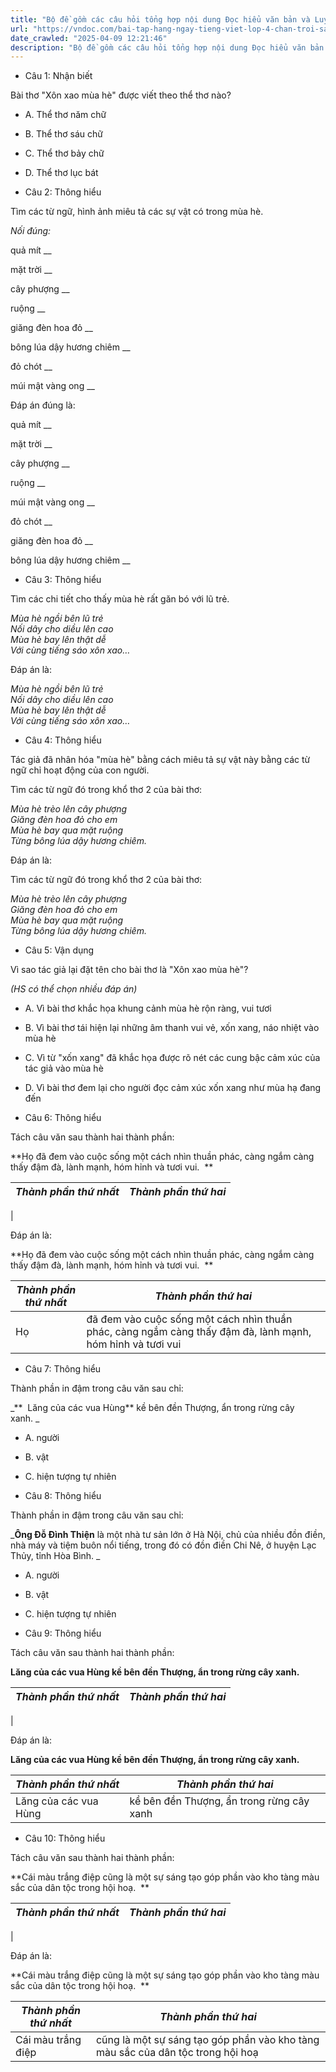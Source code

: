 ```yaml
---
title: "Bộ đề gồm các câu hỏi tổng hợp nội dung Đọc hiểu văn bản và Luyện từ và câu được học ở Tuần 20 trong chương trình Tiếng Việt lớp 4 Tập 2 Chân trời sáng tạo."
url: "https://vndoc.com/bai-tap-hang-ngay-tieng-viet-lop-4-chan-troi-sang-tao-tuan-20-thu-2-334395"
date_crawled: "2025-04-09 12:21:46"
description: "Bộ đề gồm các câu hỏi tổng hợp nội dung Đọc hiểu văn bản và Luyện từ và câu được học ở Tuần 20 trong chương trình Tiếng Việt lớp 4 Tập 2 Chân trời sáng tạo."
---
```


* Câu 1:  Nhận biết

Bài thơ "Xôn xao mùa hè" được viết theo thể thơ nào?

  * A. Thể thơ năm chữ 
  * B. Thể thơ sáu chữ 
  * C. Thể thơ bảy chữ 
  * D. Thể thơ lục bát 



* Câu 2:  Thông hiểu

Tìm các từ ngữ, hình ảnh miêu tả các sự vật có trong mùa hè.

_Nối đúng:_

quả mít  __

mặt trời __

cây phượng __

ruộng __

giăng đèn hoa đỏ __

bông lúa dậy hương chiêm __

đỏ chót __

múi mật vàng ong __

Đáp án đúng là:

quả mít __

mặt trời __

cây phượng __

ruộng __

múi mật vàng ong __

đỏ chót __

giăng đèn hoa đỏ __

bông lúa dậy hương chiêm __

* Câu 3: Thông hiểu

Tìm các chi tiết cho thấy mùa hè rất găn bó với lũ trẻ.

_Mùa hè ngồi bên lũ trẻ_  
 _Nối dây cho diều lên cao_  
 _Mùa hè bay lên thật dễ_  
 _Với cùng tiếng sáo xôn xao…_

Đáp án là:

_Mùa hè ngồi bên lũ trẻ_  
 _Nối dây cho diều lên cao_  
 _Mùa hè bay lên thật dễ_  
 _Với cùng tiếng sáo xôn xao…_

* Câu 4:  Thông hiểu

Tác giả đã nhân hóa "mùa hè" bằng cách miêu tả sự vật này bằng các từ ngữ chỉ hoạt động của con người. 

Tìm các từ ngữ đó trong khổ thơ 2 của bài thơ:

_Mùa hè trèo lên cây phượng_  
 _Giăng đèn hoa đỏ cho em_  
 _Mùa hè bay qua mặt ruộng_  
 _Từng bông lúa dậy hương chiêm._

Đáp án là:

Tìm các từ ngữ đó trong khổ thơ 2 của bài thơ:

_Mùa hè trèo lên cây phượng_  
 _Giăng đèn hoa đỏ cho em_  
 _Mùa hè bay qua mặt ruộng_  
 _Từng bông lúa dậy hương chiêm._

* Câu 5:  Vận dụng

Vì sao tác giả lại đặt tên cho bài thơ là "Xôn xao mùa hè"?

_(HS có thể chọn nhiều đáp án)_

  * A. Vì bài thơ khắc họa khung cảnh mùa hè rộn ràng, vui tươi 
  * B. Vì bài thơ tái hiện lại những âm thanh vui vẻ, xốn xang, náo nhiệt vào mùa hè 
  * C. Vì từ "xốn xang" đã khắc họa được rõ nét các cung bậc cảm xúc của tác giả vào mùa hè 
  * D. Vì bài thơ đem lại cho người đọc cảm xúc xốn xang như mùa hạ đang đến 



* Câu 6:  Thông hiểu

Tách câu văn sau thành hai thành phần:

**Họ đã đem vào cuộc sống một cách nhìn thuần phác, càng ngắm càng thấy đậm đà, lành mạnh, hóm hỉnh và tươi vui.  **

_Thành phần thứ nhất_|  _Thành phần thứ hai_  
---|---  
|   
  
Đáp án là:

**Họ đã đem vào cuộc sống một cách nhìn thuần phác, càng ngắm càng thấy đậm đà, lành mạnh, hóm hỉnh và tươi vui.  **

_Thành phần thứ nhất_|  _Thành phần thứ hai_  
---|---  
Họ| đã đem vào cuộc sống một cách nhìn thuần phác, càng ngắm càng thấy đậm đà, lành mạnh, hóm hỉnh và tươi vui||đã đem vào cuộc sống một cách nhìn thuần phác, càng ngắm càng thấy đậm đà, lành mạnh, hóm hỉnh và tươi vui.  
  
* Câu 7:  Thông hiểu

Thành phần in đậm trong câu văn sau chỉ:

_**  Lăng của các vua Hùng** kề bên đền Thượng, ẩn trong rừng cây xanh. _

  * A. người 
  * B. vật 
  * C. hiện tượng tự nhiên 



* Câu 8:  Thông hiểu

Thành phần in đậm trong câu văn sau chỉ:

_**Ông Đỗ Đình Thiện** là một nhà tư sản lớn ở Hà Nội, chủ của nhiều đồn điền, nhà máy và tiệm buôn nổi tiếng, trong đó có đồn điền Chi Nê, ở huyện Lạc Thủy, tỉnh Hòa Bình. _

  * A. người 
  * B. vật 
  * C. hiện tượng tự nhiên 



* Câu 9:  Thông hiểu

Tách câu văn sau thành hai thành phần:

**Lăng của các vua Hùng kề bên đền Thượng, ẩn trong rừng cây xanh.**

_Thành phần thứ nhất_|  _Thành phần thứ hai_  
---|---  
|   
  
Đáp án là:

**Lăng của các vua Hùng kề bên đền Thượng, ẩn trong rừng cây xanh.**

_Thành phần thứ nhất_|  _Thành phần thứ hai_  
---|---  
Lăng của các vua Hùng| kề bên đền Thượng, ẩn trong rừng cây xanh||kề bên đền Thượng, ẩn trong rừng cây xanh.  
  
* Câu 10:  Thông hiểu

Tách câu văn sau thành hai thành phần:

**Cái màu trắng điệp cũng là một sự sáng tạo góp phần vào kho tàng màu sắc của dân tộc trong hội hoạ.  **

_Thành phần thứ nhất_|  _Thành phần thứ hai_  
---|---  
|   
  
Đáp án là:

**Cái màu trắng điệp cũng là một sự sáng tạo góp phần vào kho tàng màu sắc của dân tộc trong hội hoạ.  **

_Thành phần thứ nhất_|  _Thành phần thứ hai_  
---|---  
Cái màu trắng điệp| cũng là một sự sáng tạo góp phần vào kho tàng màu sắc của dân tộc trong hội hoạ||cũng là một sự sáng tạo góp phần vào kho tàng màu sắc của dân tộc trong hội hoạ.
